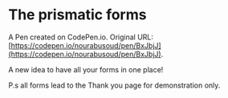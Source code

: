 # The prismatic forms 

A Pen created on CodePen.io. Original URL: [https://codepen.io/nourabusoud/pen/BxJbjJ](https://codepen.io/nourabusoud/pen/BxJbjJ).

A new idea to have all your forms in one place!

P.s all forms lead to the Thank you page for demonstration only.
